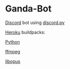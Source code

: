 # Ganda-Bot
[Discord](https://discord.com) bot using [discord.py](https://discordpy.readthedocs.io/en/latest/)


[Heroku](https://www.heroku.com) buildpacks:

[Python](heroku/python)

[ffmpeg](https://github.com/kitcast/buildpack-ffmpeg.git)

[libopus](https://github.com/codeinteger6/heroku-buildpack-libopus.git)

